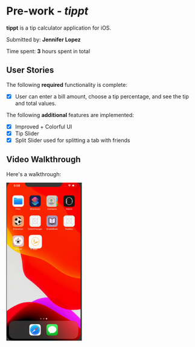 # Pre-work - *tippt*

**tippt** is a tip calculator application for iOS.

Submitted by: **Jennifer Lopez**

Time spent: **3** hours spent in total

## User Stories

The following **required** functionality is complete:

* [X] User can enter a bill amount, choose a tip percentage, and see the tip and total values.

The following **additional** features are implemented:

- [X] Improved + Colorful UI 
- [X] Tip Slider
- [X] Split Slider used for splitting a tab with friends

## Video Walkthrough 

Here's a walkthrough:

<img src='walkthrough.gif' title='Video Walkthrough' width='200' alt='Video Walkthrough' />
